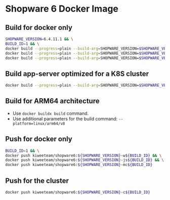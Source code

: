 # Shopware 6 Docker Image

## Build for docker only

```bash
SHOPWARE_VERSION=6.4.11.1 && \
BUILD_ID=1 && \
docker build --progress=plain --build-arg=SHOPWARE_VERSION=$SHOPWARE_VERSION --target=web --compress --rm -t kiweeteam/shopware6:${SHOPWARE_VERSION}-w${BUILD_ID} . && \
docker build --progress=plain --build-arg=SHOPWARE_VERSION=$SHOPWARE_VERSION --target=job-scheduler --compress --rm -t kiweeteam/shopware6:${SHOPWARE_VERSION}-js${BUILD_ID} . && \
docker build --progress=plain --build-arg=SHOPWARE_VERSION=$SHOPWARE_VERSION --target=message-consumer --compress --rm -t kiweeteam/shopware6:${SHOPWARE_VERSION}-mc${BUILD_ID} .
```

## Build app-server optimized for a K8S cluster
```bash
docker build --progress=plain --build-arg=SHOPWARE_VERSION=$SHOPWARE_VERSION --target=cluster --compress --rm -t kiweeteam/shopware6:${SHOPWARE_VERSION}-c${BUILD_ID} .
```

## Build for ARM64 architecture
* Use `docker buildx build` command.
* Use additional parameters for the build command: `--platform=linux/arm64/v8`

## Push for docker only
```bash
BUILD_ID=1 && \
docker push kiweeteam/shopware6:${SHOPWARE_VERSION}-w${BUILD_ID} && \
docker push kiweeteam/shopware6:${SHOPWARE_VERSION}-js${BUILD_ID} && \
docker push kiweeteam/shopware6:${SHOPWARE_VERSION}-mc${BUILD_ID}
```

## Push for the cluster
```bash
docker push kiweeteam/shopware6:${SHOPWARE_VERSION}-c${BUILD_ID}
```
